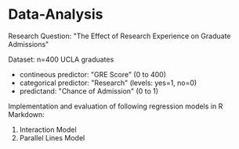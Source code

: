 # Data-Analysis

Research Question:  "The Effect of Research Experience on Graduate Admissions"

Dataset: n=400 UCLA graduates

- contineous predictor:  "GRE Score"  (0 to 400)
- categorical predictor:  "Research" (levels: yes=1, no=0)
- predictand:  "Chance of Admission" (0 to 1)

Implementation and evaluation of following regression models in R Markdown: 
1) Interaction Model
2) Parallel Lines Model
